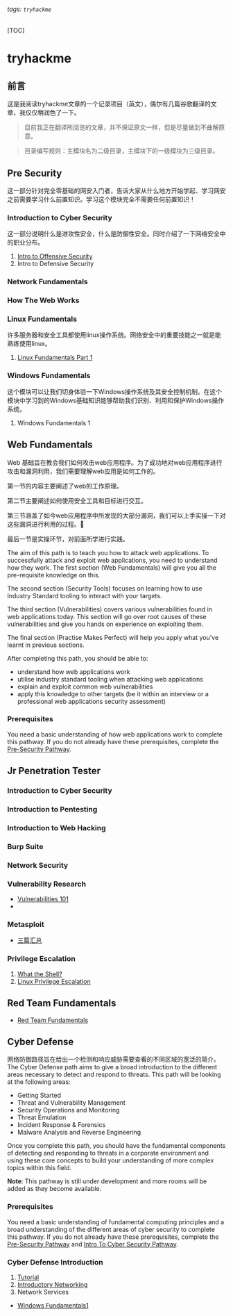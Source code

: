 ###### tags: `tryhackme`

[TOC]

# tryhackme

## 前言

这是我阅读tryhackme文章的一个记录项目（英文），偶尔有几篇谷歌翻译的文章，我仅仅稍润色了一下。

> 目前我正在翻译所阅览的文章，并不保证原文一样，但是尽量做到不曲解原意。

>目录编写规则：主模块名为二级目录，主模块下的一级模块为三级目录。

## Pre Security

这一部分针对完全零基础的网安入门者，告诉大家从什么地方开始学起、学习网安之前需要学习什么前置知识。学习这个模块完全不需要任何前置知识！


### Introduction to Cyber Security

这一部分说明什么是进攻性安全，什么是防御性安全。同时介绍了一下网络安全中的职业分布。


1. [Intro to Offensive Security](https://hackmd.io/40MlnZxvQESKUEMqRLgsXg)
2. Intro to Defensive Security

### Network Fundamentals

### How The Web Works

### Linux Fundamentals

许多服务器和安全工具都使用linux操作系统。网络安全中的重要技能之一就是能熟练使用linux。


1. [Linux Fundamentals Part 1](https://hackmd.io/2SYIrlkeSXKPYhh_yzxN1Q?edit)

### Windows Fundamentals

这个模块可以让我们切身体验一下Windows操作系统及其安全控制机制。在这个模块中学习到的Windows基础知识能够帮助我们识别、利用和保护Windows操作系统。

1. Windows Fundamentals 1

## Web Fundamentals

Web 基础旨在教会我们如何攻击web应用程序。为了成功地对web应用程序进行攻击和漏洞利用，我们需要理解web应用是如何工作的。

第一节的内容主要阐述了web的工作原理。

第二节主要阐述如何使用安全工具和目标进行交互。

第三节涵盖了如今web应用程序中所发现的大部分漏洞，我们可以上手实操一下对这些漏洞进行利用的过程。🤭

最后一节是实操环节，对前面所学进行实践。

The aim of this path is to teach you how to attack web applications. To successfully attack and exploit web applications, you need to understand how they work. The first section (Web Fundamentals) will give you all the pre-requisite knowledge on this. 

The second section (Security Tools) focuses on learning how to use Industry Standard tooling to interact with your targets. 

The third section (Vulnerabilities) covers various vulnerabilities found in web applications today. This section will go over root causes of these vulnerabilities and give you hands on experience on exploiting them.

The final section (Practise Makes Perfect) will help you apply what you've learnt in previous sections.

After completing this path, you should be able to:

- understand how web applications work
- utilise industry standard tooling when attacking web applications
- explain and exploit common web vulnerabilities
- apply this knowledge to other targets (be it within an interview or a professional web applications security assessment)




### Prerequisites


You need a basic understanding of how web applications work to complete this pathway. If you do not already have these prerequisites, complete the [Pre-Security Pathway](https://tryhackme.com/path-action/presecurity/join).

## Jr Penetration Tester

### Introduction to Cyber Security
### Introduction to Pentesting
### Introduction to Web Hacking
### Burp Suite
### Network Security
### Vulnerability Research
- [Vulnerabilities 101](https://hackmd.io/M3Xm7edPSH-tI4Vawkgiuw?view)
- 
### Metasploit

- [三篇汇总](https://hackmd.io/scNlfhE3Qjedbtr20n9YBg)

### Privilege Escalation

1. [What the Shell?](https://hackmd.io/3cxSZZLHTx2UkHw1-pH10A)
2. [Linux Privilege Escalation](https://hackmd.io/8DIjb_gbQAis0xqXHHj0dA)


## Red Team Fundamentals

- [Red Team Fundamentals](https://hackmd.io/-mKMjQ6iRWy5WYw09gj1pw)


## Cyber Defense

网络防御路径旨在给出一个检测和响应威胁需要查看的不同区域的宽泛的简介。
The Cyber Defense path aims to give a broad introduction to the different areas necessary to detect and respond to threats. This path will be looking at the following areas:

- Getting Started
- Threat and Vulnerability Management
- Security Operations and Monitoring
- Threat Emulation
- Incident Response & Forensics
- Malware Analysis and Reverse Engineering

Once you complete this path, you should have the fundamental components of detecting and responding to threats in a corporate environment and using these core concepts to build your understanding of more complex topics within this field.

**Note**: This pathway is still under development and more rooms will be added as they become available. 

### Prerequisites

You need a basic understanding of fundamental computing principles and a broad understanding of the different areas of cyber security to complete this pathway. If you do not already have these prerequisites, complete the [Pre-Security Pathway](https://tryhackme.com/path-action/presecurity/join) and [Intro To Cyber Security Pathway](https://tryhackme.com/path-action/introtocyber/join).


### Cyber Defense Introduction

1. [Tutorial](https://hackmd.io/BZcQP_LRT4KjZa7op-BRHg)
2. [Introductory Networking](https://hackmd.io/5jcABg_RRYWUxXq5yrAJqg)
3. Network Services

- [Windows Fundamentals1](https://hackmd.io/S3d3Sqp_R9SP-IJisRixSw?edit)

